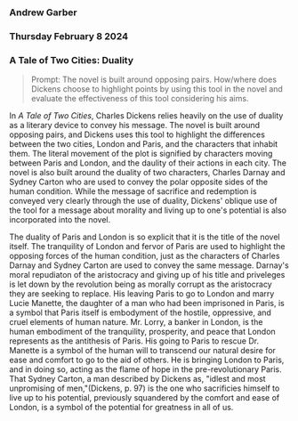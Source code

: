 ### Andrew Garber
### Thursday February 8 2024
### A Tale of Two Cities: Duality

> Prompt: The novel is built around opposing pairs.   How/where does Dickens choose to highlight points by using this tool in the novel and evaluate the effectiveness of this tool considering his aims.

In *A Tale of Two Cities*, Charles Dickens relies heavily on the use of duality as a literary device to convey his message. The novel is built around opposing pairs, and Dickens uses this tool to highlight the differences between the two cities, London and Paris, and the characters that inhabit them. The literal movement of the plot is signified by characters moving between Paris and London, and the daulity of their actions in each city. The novel is also built around the duality of two characters, Charles Darnay and Sydney Carton who are used to convey the polar opposite sides of the human condition. While the message of sacrifice and redemption is conveyed very clearly through the use of duality, Dickens' oblique use of the tool for a message about morality and living up to one's potential is also incorporated into the novel.

The duality of Paris and London is so explicit that it is the title of the novel itself. The tranquility of London and fervor of Paris are used to highlight the opposing forces of the human condition, just as the characters of Charles Darnay and Sydney Carton are used to convey the same message. Darnay's moral repudiaton of the aristocracy and giving up of his title and priveleges is let down by the revolution being as morally corrupt as the aristocracy they are seeking to replace. His leaving Paris to go to London and marry Lucie Manette, the daughter of a man who had been imprisoned in Paris, is a symbol that Paris itself is embodyment of the hostile, oppressive, and cruel elements of human nature. Mr. Lorry, a banker in London, is the human embodiment of the tranquility, prosperity, and peace that London represents as the antithesis of Paris. His going to Paris to rescue Dr. Manette is a symbol of the human will to transcend our natural desire for ease and comfort to go to the aid of others. He is bringing London to Paris, and in doing so, acting as the flame of hope in the pre-revolutionary Paris. That Sydney Carton, a man described by Dickens as, "idlest and most unpromising of men,"(Dickens, p. 97) is the one who sacrificies himself to live up to his potential, previously squandered by the comfort and ease of London, is a symbol of the potential for greatness in all of us. 

<!-- this was just a word vomit, going to come back to it tomorrow. -->